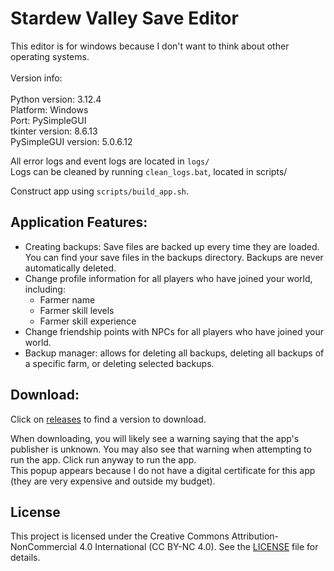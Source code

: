 # Stardew Valley Save Editor

This editor is for windows because I don't want to think about other operating systems.<br>
<br>
Version info:<br>
<br>
Python version: 3.12.4<br>
Platform: Windows<br>
Port: PySimpleGUI<br>
tkinter version: 8.6.13<br>
PySimpleGUI version: 5.0.6.12<br>


All error logs and event logs are located in `logs/`<br>
Logs can be cleaned by running `clean_logs.bat`, located in scripts/

Construct app using `scripts/build_app.sh`.<br>

## Application Features:
 - Creating backups: Save files are backed up every time they are loaded. You can find your save files in the backups directory. Backups are never automatically deleted.<br>
 - Change profile information for all players who have joined your world, including:<br>
   - Farmer name<br>
   - Farmer skill levels<br>
   - Farmer skill experience<br>
 - Change friendship points with NPCs for all players who have joined your world.<br>
 - Backup manager: allows for deleting all backups, deleting all backups of a specific farm, or deleting selected backups.<br>

## Download:
Click on <a href="https://github.com/jcho3435/stardew-save-editor/releases">releases</a> to find a version to download.

When downloading, you will likely see a warning saying that the app's publisher is unknown. You may also see that warning when attempting to run the app. Click run anyway to run the app.<br>
This popup appears because I do not have a digital certificate for this app (they are very expensive and outside my budget).

## License

This project is licensed under the Creative Commons Attribution-NonCommercial 4.0 International (CC BY-NC 4.0). See the [LICENSE](LICENSE) file for details.